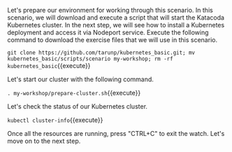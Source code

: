 Let's prepare our environment for working through this scenario. In this scenario, we will download and execute a script that will start the Katacoda Kubernetes cluster. In the next step, we will see how to install a Kubernetes deployment and access it via Nodeport service. Execute the following command to download the exercise files that we will use in this scenario.

`git clone https://github.com/tarunp/kubernetes_basic.git; mv kubernetes_basic/scripts/scenario my-workshop; rm -rf kubernetes_basic`{{execute}}

Let's start our cluster with the following command.

`. my-workshop/prepare-cluster.sh`{{execute}}

Let's check the status of our Kubernetes cluster.

`kubectl cluster-info`{{execute}}

Once all the resources are running, press "CTRL+C" to exit the watch. Let's move on to the next step.
